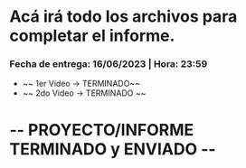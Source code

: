 # Acá irá todo los archivos para completar el informe.

### Fecha de entrega: 16/06/2023 | Hora: 23:59

* ~~ 1er Video -> TERMINADO~~
* ~~  2do Video -> TERMINADO ~~ 

# -- PROYECTO/INFORME TERMINADO y ENVIADO -- 
